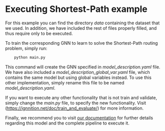 # Executing Shortest-Path example

For this example you can find the directory *data* containing the dataset that we used. In addition, we have included the rest of files properly filled, and thus require only to be executed.

To train the corresponding GNN to learn to solve the Shortest-Path routing problem, simply run:

```python
    python main.py
```

This command will create the GNN specified in *model_description.yaml* file. We have also included a *model_description_global_var.yaml* file, which contains the same model but using global variables instead. To use this other implementation, simply rename this file to be named *model_description.yaml*.

If you want to execute any other functionality that is not train and validate, simply change the *main.py* file, to specify the new functionality. Visit (https://ignnition.net/doc/train_and_evaluate/) for more information.

Finally, we recommend you to visit [our documentation](https://ignnition.net/doc/quick_tutorial/) for further details regarding this model and the complete pipeline to execute it.

